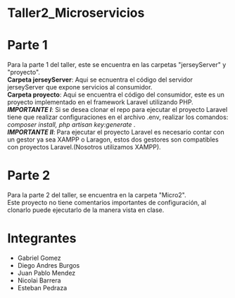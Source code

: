 # Taller2_Microservicios

# Parte 1 
Para la parte 1 del taller, este se encuentra en las carpetas "jerseyServer" y "proyecto". <br>
<b>Carpeta jerseyServer</b>: Aqui se ecnuentra el código del servidor jerseyServer que expone servicios al consumidor. <br>
<b>Carpeta proyecto</b>: Aqui se encuentra el código del consumidor, este es un proyecto implementado en el framework Laravel utilizando PHP. 
<i><b>IMPORTANTE I</b></i>: Si se desea clonar el repo para ejecutar el proyecto Laravel tiene que realizar configuraciones en el archivo .env, realizar los comandos: <i>composer install, php artisan key:generate </i>. <br>
<i><b>IMPORTANTE II</b></i>: Para ejecutar el proyecto Laravel es necesario contar con un gestor ya sea XAMPP o Laragon, estos dos gestores son compatibles con proyectos Laravel.(Nosotros utilizamos XAMPP). <br>

# Parte 2
Para la parte 2 del taller, se encuentra en la carpeta "Micro2".<br>
Este proyecto no tiene comentarios importantes de configuración, al clonarlo puede ejecutarlo de la manera vista en clase.

# Integrantes
<ul>
  <li>Gabriel Gomez</li>
  <li>Diego Andres Burgos</li>
  <li>Juan Pablo Mendez</li>
  <li>Nicolai Barrera</li>
  <li>Esteban Pedraza</li>
</ul>

